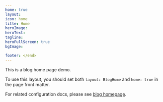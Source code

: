 ```yaml
---
home: true
layout: 
icon: home
title: Home
heroImage: 
heroText:
tagline: 
heroFullScreen: true
bgImage:

footer: </end>
---
```


This is a blog home page demo.

To use this layout, you should set both `layout: BlogHome` and `home: true` in the page front matter.

For related configuration docs, please see [blog homepage](https://theme-hope.vuejs.press/guide/blog/home/).
